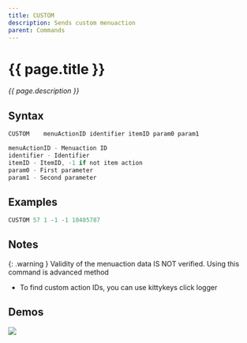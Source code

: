 ```yaml
---
title: CUSTOM
description: Sends custom menuaction
parent: Commands
---
```


# {{ page.title }}

_{{ page.description }}_

## Syntax

```java
CUSTOM    menuActionID identifier itemID param0 param1 

menuActionID - Menuaction ID
identifier - Identifier
itemID - ItemID, -1 if not item action
param0 - First parameter
param1 - Second parameter

```

## Examples

```java
CUSTOM 57 1 -1 -1 10485787
```

## Notes

{: .warning }
Validity of the menuaction data IS NOT verified. Using this command is advanced method
- To find custom action IDs, you can use kittykeys click logger

## Demos

![](https://i.imgur.com/YbIhHM9.gif)

